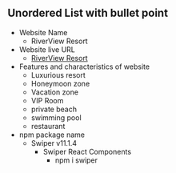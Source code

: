 ## Unordered List with bullet point

* Website Name
  * RiverView Resort
* Website live URL
  * [RiverView Resort](http://localhost:5173/)
* Features and characteristics of website
  * Luxurious resort
  * Honeymoon zone
  * Vacation zone
  * VIP Room
  * private beach
  * swimming pool
  * restaurant
* npm package name
  * Swiper v11.1.4
     * Swiper React Components
        * npm i swiper


